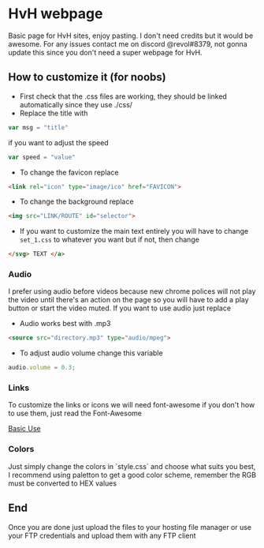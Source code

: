 # HvH webpage
Basic page for HvH sites, enjoy pasting. I don't need credits but it would be awesome. For any issues contact me on discord @revol#8379, not gonna update this since you don't need a super webpage for HvH.

<h2> How to customize it (for noobs) </h2>
 
- First check that the .css files are working, they should be linked automatically since they use ./css/
- Replace the title with
```javascript
var msg = "title"
```
  if you want to adjust the speed
  ```javascript
  var speed = "value"
  ```
- To change the favicon replace
```html
<link rel="icon" type="image/ico" href="FAVICON">
```
- To change the background replace
```html
<img src="LINK/ROUTE" id="selector">
```
- If you want to customize the main text entirely you will have to change `set_1.css` to whatever you want but if not, then change
```html
</svg> TEXT </a>
```
<h3> Audio </h3>
I prefer using audio before videos because new chrome polices will not play the video until there's an action on the page so you will have to add a play button or start the video muted. If you want to use audio just replace

- Audio works best with .mp3
```html
<source src="directory.mp3" type="audio/mpeg">
```
- To adjust audio volume change this variable
```javascript
audio.volume = 0.3;
```
<h3> Links </h3>
To customize the links or icons we will need font-awesome if you don't how to use them, just read the Font-Awesome <p><a href="https://origin.fontawesome.com/how-to-use/on-the-web/referencing-icons/basic-use" target="_blank">Basic Use</a></p>

<h3> Colors </h3>
Just simply change the colors in `style.css` and choose what suits you best, I recommend using paletton to get a good color scheme, remember the RGB must be converted to HEX values

<h2> End </h2>
Once you are done just upload the files to your hosting file manager or use your FTP credentials and upload them with any FTP client
